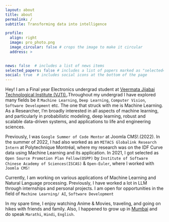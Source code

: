 ```yaml
---
layout: about
title: about
permalink: /
subtitle: Transforming data into intelligence

profile:
  align: right
  image: pro_photo.png
  image_circular: false # crops the image to make it circular
  address: >
    

news: false  # includes a list of news items
selected_papers: false # includes a list of papers marked as "selected={true}"
social: true  # includes social icons at the bottom of the page
---
```



Hey! I am a Final year Electronics undergrad student at [Veermata Jijabai Technological Institute (VJTI).](https://vjti.ac.in).Throughout my undergrad I have explored many fields be it `Machine Learning`, `Deep Learning`, `Computer Vision`, `Software Development` etc. The one that struck with me is Machine Learning. As a Researcher, I’m broadly interested in all aspects of machine learning, and particularly in probabilistic modeling, deep learning, robust and scalable data-driven systems, and applications to life and engineering sciences.

Previously, I was `Google Summer of Code Mentor` at Joomla CMS!.(2022). In the summer of 2022, I had also worked as an `MITACS Globalink Research Intern` at Polytechnique Montréal, where my research was on the IDF Curve data using Machine Learning and its application. In 2021, I got selected as `Open Source Promotion Plan Fellow(OSPP)` by `Institute of Software Chinese Academy of Sciences(ISCAS)` & `Open-Euler`, where I worked with `Joomla CMS!`  

Currently, I am working on various applications of Machine Learning and Natural Language processing. Previously, I have worked a lot in LLM through internships and personal projects. I am open for opportunities in the field of `Machine Learning/ AI`, `Software Development`

In my spare time, I enjoy watching Anime & Movies, traveling, and going on hikes with friends and family. Also, I happened to grow up in [Mumbai](https://en.wikipedia.org/wiki/Mumbai) and do speak `Marathi`, `Hindi`, `English`.